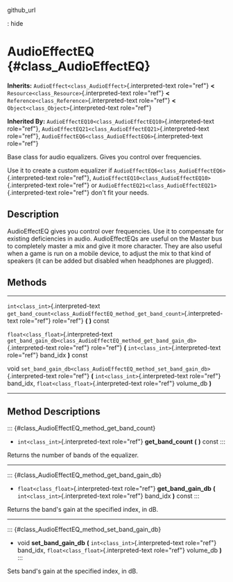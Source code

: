 github\_url

:   hide

AudioEffectEQ {#class_AudioEffectEQ}
=============

**Inherits:** `AudioEffect<class_AudioEffect>`{.interpreted-text
role="ref"} **\<** `Resource<class_Resource>`{.interpreted-text
role="ref"} **\<** `Reference<class_Reference>`{.interpreted-text
role="ref"} **\<** `Object<class_Object>`{.interpreted-text role="ref"}

**Inherited By:**
`AudioEffectEQ10<class_AudioEffectEQ10>`{.interpreted-text role="ref"},
`AudioEffectEQ21<class_AudioEffectEQ21>`{.interpreted-text role="ref"},
`AudioEffectEQ6<class_AudioEffectEQ6>`{.interpreted-text role="ref"}

Base class for audio equalizers. Gives you control over frequencies.

Use it to create a custom equalizer if
`AudioEffectEQ6<class_AudioEffectEQ6>`{.interpreted-text role="ref"},
`AudioEffectEQ10<class_AudioEffectEQ10>`{.interpreted-text role="ref"}
or `AudioEffectEQ21<class_AudioEffectEQ21>`{.interpreted-text
role="ref"} don\'t fit your needs.

Description
-----------

AudioEffectEQ gives you control over frequencies. Use it to compensate
for existing deficiencies in audio. AudioEffectEQs are useful on the
Master bus to completely master a mix and give it more character. They
are also useful when a game is run on a mobile device, to adjust the mix
to that kind of speakers (it can be added but disabled when headphones
are plugged).

Methods
-------

  ---------------------------------------- -----------------------------------------------------------------------------------
  `int<class_int>`{.interpreted-text       `get_band_count<class_AudioEffectEQ_method_get_band_count>`{.interpreted-text
  role="ref"}                              role="ref"} **(** **)** const

  `float<class_float>`{.interpreted-text   `get_band_gain_db<class_AudioEffectEQ_method_get_band_gain_db>`{.interpreted-text
  role="ref"}                              role="ref"} **(** `int<class_int>`{.interpreted-text role="ref"} band\_idx **)**
                                           const

  void                                     `set_band_gain_db<class_AudioEffectEQ_method_set_band_gain_db>`{.interpreted-text
                                           role="ref"} **(** `int<class_int>`{.interpreted-text role="ref"} band\_idx,
                                           `float<class_float>`{.interpreted-text role="ref"} volume\_db **)**
  ---------------------------------------- -----------------------------------------------------------------------------------

Method Descriptions
-------------------

::: {#class_AudioEffectEQ_method_get_band_count}
-   `int<class_int>`{.interpreted-text role="ref"} **get\_band\_count**
    **(** **)** const
:::

Returns the number of bands of the equalizer.

------------------------------------------------------------------------

::: {#class_AudioEffectEQ_method_get_band_gain_db}
-   `float<class_float>`{.interpreted-text role="ref"}
    **get\_band\_gain\_db** **(** `int<class_int>`{.interpreted-text
    role="ref"} band\_idx **)** const
:::

Returns the band\'s gain at the specified index, in dB.

------------------------------------------------------------------------

::: {#class_AudioEffectEQ_method_set_band_gain_db}
-   void **set\_band\_gain\_db** **(**
    `int<class_int>`{.interpreted-text role="ref"} band\_idx,
    `float<class_float>`{.interpreted-text role="ref"} volume\_db **)**
:::

Sets band\'s gain at the specified index, in dB.
